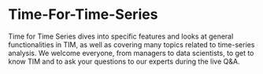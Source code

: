 # Time-For-Time-Series
Time for Time Series dives into specific features and looks at general functionalities in TIM, as well as covering many topics related to time-series analysis. We welcome everyone, from managers to data scientists, to get to know TIM and to ask your questions to our experts during the live Q&A.
